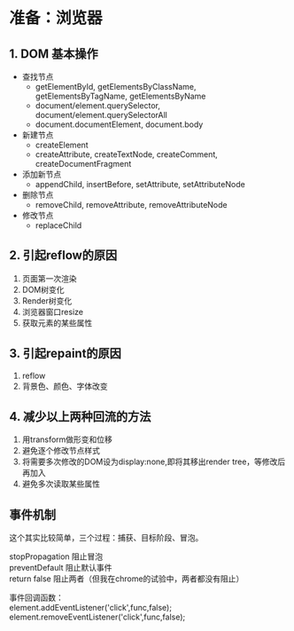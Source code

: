 # 准备：浏览器

## 1. DOM 基本操作

* 查找节点
  * getElementById, getElementsByClassName, getElementsByTagName, getElementsByName                                                                                                                                                                                                                                                                                                                                                                                                                                                                                                                                                                                      
  * document/element.querySelector, document/element.querySelectorAll
  * document.documentElement, document.body
* 新建节点
  * createElement
  * createAttribute, createTextNode, createComment, createDocumentFragment
* 添加新节点
  * appendChild, insertBefore, setAttribute, setAttributeNode
* 删除节点
  * removeChild, removeAttribute, removeAttributeNode
* 修改节点
  * replaceChild

## 2. 引起reflow的原因

1. 页面第一次渲染
2. DOM树变化
3. Render树变化
4. 浏览器窗口resize
5. 获取元素的某些属性

## 3. 引起repaint的原因

1. reflow
2. 背景色、颜色、字体改变

## 4. 减少以上两种回流的方法

1. 用transform做形变和位移
2. 避免逐个修改节点样式
3. 将需要多次修改的DOM设为display:none,即将其移出render tree，等修改后再加入
4. 避免多次读取某些属性

## 事件机制

这个其实比较简单，三个过程：捕获、目标阶段、冒泡。

stopPropagation 阻止冒泡  
preventDefault 阻止默认事件  
return false 阻止两者（但我在chrome的试验中，两者都没有阻止）

事件回调函数：  
element.addEventListener\('click',func,false\);  
element.removeEventListener\('click',func,false\);  


